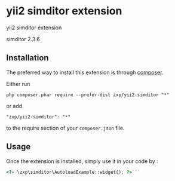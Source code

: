 yii2 simditor extension
=======================
yii2 simditor extension

simditor 2.3.6

Installation
------------

The preferred way to install this extension is through [composer](http://getcomposer.org/download/).

Either run

```
php composer.phar require --prefer-dist zxp/yii2-simditor "*"
```

or add

```
"zxp/yii2-simditor": "*"
```

to the require section of your `composer.json` file.


Usage
-----

Once the extension is installed, simply use it in your code by  :

```php
<?= \zxp\simditor\AutoloadExample::widget(); ?>```